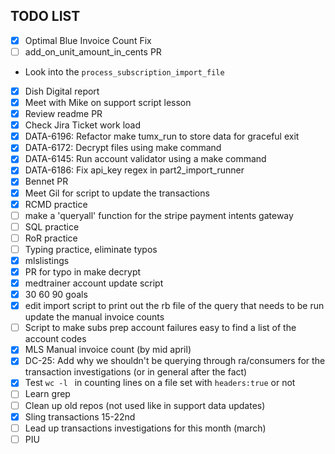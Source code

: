 ## TODO LIST
- [x] Optimal Blue Invoice Count Fix
- [ ] add_on_unit_amount_in_cents PR
* Look into the `process_subscription_import_file`
- [x] Dish Digital report
- [x] Meet with Mike on support script lesson
- [x] Review readme PR
- [x] Check Jira Ticket work load
- [x] DATA-6196: Refactor make tumx_run to store data for graceful exit
- [x] DATA-6172: Decrypt files using make command
- [x] DATA-6145: Run account validator using a make command
- [x] DATA-6186: Fix api_key regex in part2_import_runner
- [x] Bennet PR
- [x] Meet Gil for script to update the transactions
- [x] RCMD practice
- [ ] make a 'queryall' function for the stripe payment intents gateway
- [ ] SQL practice
- [ ] RoR practice
- [ ] Typing practice, eliminate typos
- [x] mlslistings
- [x] PR for typo in make decrypt
- [x] medtrainer account update script
- [x] 30 60 90 goals
- [x] edit import script to print out the rb file of the query that needs to be run update the manual invoice counts
- [ ] Script to make subs prep account failures easy to find a list of the account codes
- [x] MLS Manual invoice count (by mid april)
- [x] DC-25: Add why we shouldn't be querying through ra/consumers for the transaction investigations (or in general after the fact)
- [x] Test `wc -l ` in counting lines on a file set with `headers:true` or not
- [ ] Learn grep
- [ ] Clean up old repos (not used like in support data updates)
- [x] Sling transactions 15-22nd
- [ ] Lead up transactions investigations for this month (march)
- [ ] PIU